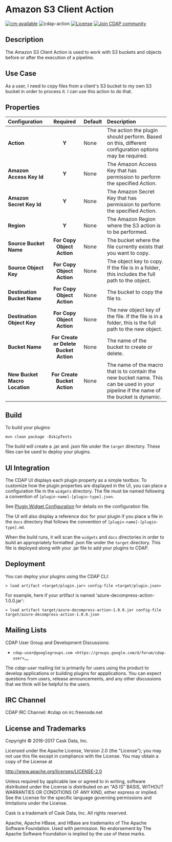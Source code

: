 # Amazon S3 Client Action

[![cm-available](https://cdap-users.herokuapp.com/assets/cm-available.svg)](https://docs.cdap.io/cdap/current/en/integrations/cask-market.html)
![cdap-action](https://cdap-users.herokuapp.com/assets/cdap-action.svg)
[![License](https://img.shields.io/badge/License-Apache%202.0-blue.svg)](https://opensource.org/licenses/Apache-2.0)
[![Join CDAP community](https://cdap-users.herokuapp.com/badge.svg?t=wrangler)](https://cdap-users.herokuapp.com?t=1)

Description
-----------
The Amazon S3 Client Action is used to work with S3 buckets and objects before or after the execution of a pipeline.

Use Case
--------
As a user, I need to copy files from a client's S3 bucket to my own S3 bucket in order to process it. I can use this action to do that.

Properties
----------
| Configuration | Required | Default | Description |
| :------------ | :------: | :------ | :---------- |
| **Action** | **Y** | None | The action the plugin should perform. Based on this, different configuration options may be required. |
| **Amazon Access Key Id** | **Y** | None | The Amazon Access Key that has permission to perform the specified Action. |
| **Amazon Secret Key Id** | **Y** | None | The Amazon Secret Key that has permission to perform the specified Action. |
| **Region** | **Y** | None | The Amazon Region where the S3 action is to be performed. |
| **Source Bucket Name** | **For Copy Object Action** | None | The bucket where the file currently exists that you want to copy. |
| **Source Object Key** | **For Copy Object Action** | None | The object key to copy. If the file is in a folder, this includes the full path to the object. |
| **Destination Bucket Name** | **For Copy Object Action** | None | The bucket to copy the file to. |
| **Destination Object Key** | **For Copy Object Action** | None | The new object key of the file. If the file is in a folder, this is the full path to the new object. |
| **Bucket Name** | **For Create or Delete Bucket Action** | None | The name of the bucket to create or delete. |
| **New Bucket Macro Location** | **For Create Bucket Action** | None | The name of the macro that is to contain the new bucket name. This can be used in your pipeline if the name of the bucket is dynamic. |


Build
-----
To build your plugins:

    mvn clean package -DskipTests

The build will create a .jar and .json file under the ``target`` directory.
These files can be used to deploy your plugins.

UI Integration
--------------
The CDAP UI displays each plugin property as a simple textbox. To customize how the plugin properties
are displayed in the UI, you can place a configuration file in the ``widgets`` directory.
The file must be named following a convention of ``[plugin-name]-[plugin-type].json``.

See [Plugin Widget Configuration](https://docs.cdap.io/cdap/current/en/developer-manual/pipelines/developing-plugins/presentation-plugins.html)
for details on the configuration file.

The UI will also display a reference doc for your plugin if you place a file in the ``docs`` directory
that follows the convention of ``[plugin-name]-[plugin-type].md``.

When the build runs, it will scan the ``widgets`` and ``docs`` directories in order to build an appropriately
formatted .json file under the ``target`` directory. This file is deployed along with your .jar file to add your
plugins to CDAP.

Deployment
----------
You can deploy your plugins using the CDAP CLI:

    > load artifact <target/plugin.jar> config-file <target/plugin.json>

For example, here if your artifact is named 'azure-decompress-action-1.0.0.jar':

    > load artifact target/azure-decompress-action-1.0.0.jar config-file target/azure-decompress-action-1.0.0.json

## Mailing Lists

CDAP User Group and Development Discussions:

- `cdap-user@googlegroups.com <https://groups.google.com/d/forum/cdap-user>`__

The *cdap-user* mailing list is primarily for users using the product to develop
applications or building plugins for appplications. You can expect questions from 
users, release announcements, and any other discussions that we think will be helpful 
to the users.

## IRC Channel

CDAP IRC Channel: #cdap on irc.freenode.net


## License and Trademarks

Copyright © 2016-2017 Cask Data, Inc.

Licensed under the Apache License, Version 2.0 (the "License"); you may not use this file except
in compliance with the License. You may obtain a copy of the License at

http://www.apache.org/licenses/LICENSE-2.0

Unless required by applicable law or agreed to in writing, software distributed under the 
License is distributed on an "AS IS" BASIS, WITHOUT WARRANTIES OR CONDITIONS OF ANY KIND, 
either express or implied. See the License for the specific language governing permissions 
and limitations under the License.

Cask is a trademark of Cask Data, Inc. All rights reserved.

Apache, Apache HBase, and HBase are trademarks of The Apache Software Foundation. Used with
permission. No endorsement by The Apache Software Foundation is implied by the use of these marks.
